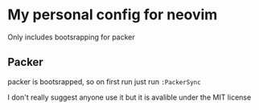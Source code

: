 # My personal config for neovim

Only includes bootsrapping for packer

## Packer

packer is bootsrapped, so on first run just run `:PackerSync`

I don't really suggest anyone use it but it is avalible under the MIT license
